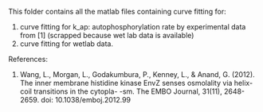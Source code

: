 This folder contains all the matlab files containing curve fitting for:
 1. curve fitting for k_ap: autophosphorylation rate by experimental data from [1] (scrapped because wet lab data is available)
 2. curve fitting for wetlab data.

References:
1. Wang, L., Morgan, L., Godakumbura, P., Kenney, L., & Anand, G. (2012). The inner membrane histidine kinase EnvZ senses osmolality via helix-coil transitions in the cytopla-
-sm. The EMBO Journal, 31(11), 2648-2659. doi: 10.1038/emboj.2012.99

